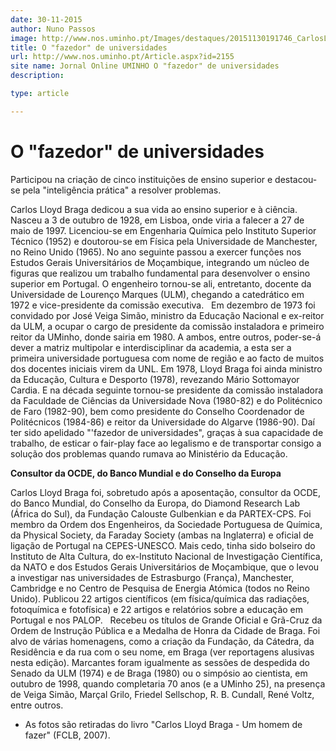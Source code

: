 ```yaml
---
date: 30-11-2015
author: Nuno Passos
image: http://www.nos.uminho.pt/Images/destaques/20151130191746_CarlosLloydBraga.jpg
title: O "fazedor" de universidades
url: http://www.nos.uminho.pt/Article.aspx?id=2155
site name: Jornal Online UMINHO O "fazedor" de universidades
description: 

type: article

---
```

# O "fazedor" de universidades


  

Participou na criação de cinco instituições de ensino superior e destacou-se pela "inteligência prática" a resolver problemas.

Carlos Lloyd Braga dedicou a sua vida ao ensino superior e à ciência. Nasceu a 3 de outubro de 1928, em Lisboa, onde viria a falecer a 27 de maio de 1997. Licenciou-se em Engenharia Química pelo Instituto Superior Técnico (1952) e doutorou-se em Física pela Universidade de Manchester, no Reino Unido (1965). No ano seguinte passou a exercer funções nos Estudos Gerais Universitários de Moçambique, integrando um núcleo de figuras que realizou um trabalho fundamental para desenvolver o ensino superior em Portugal. O engenheiro tornou-se ali, entretanto, docente da Universidade de Lourenço Marques (ULM), chegando a catedrático em 1972 e vice-presidente da comissão executiva.
 
Em dezembro de 1973 foi convidado por José Veiga Simão, ministro da Educação Nacional e ex-reitor da ULM, a ocupar o cargo de presidente da comissão instaladora e primeiro reitor da UMinho, donde sairia em 1980. A ambos, entre outros, poder-se-á dever a matriz multipolar e interdisciplinar da academia, a esta ser a primeira universidade portuguesa com nome de região e ao facto de muitos dos docentes iniciais virem da UNL. Em 1978, Lloyd Braga foi ainda ministro da Educação, Cultura e Desporto (1978), revezando Mário Sottomayor Cardia. E na década seguinte tornou-se presidente da comissão instaladora da Faculdade de Ciências da Universidade Nova (1980-82) e do Politécnico de Faro (1982-90), bem como presidente do Conselho Coordenador de Politécnicos (1984-86) e reitor da Universidade do Algarve (1986-90). Daí ter sido apelidado "'fazedor de universidades", graças à sua capacidade de trabalho, de esticar o fair-play face ao legalismo e de transportar consigo a solução dos problemas quando rumava ao Ministério da Educação.

**Consultor da OCDE, do Banco Mundial e do Conselho da Europa** 

Carlos Lloyd Braga foi, sobretudo após a aposentação, consultor da OCDE, do Banco Mundial, do Conselho da Europa, do Diamond Research Lab (África do Sul), da Fundação Calouste Gulbenkian e da PARTEX-CPS. Foi membro da Ordem dos Engenheiros, da Sociedade Portuguesa de Química, da Physical Society, da Faraday Society (ambas na Inglaterra) e oficial de ligação de Portugal na CEPES-UNESCO. Mais cedo, tinha sido bolseiro do Instituto de Alta Cultura, do ex-Instituto Nacional de Investigação Científica, da NATO e dos Estudos Gerais Universitários de Moçambique, que o levou a investigar nas universidades de Estrasburgo (França), Manchester, Cambridge e no Centro de Pesquisa de Energia Atómica (todos no Reino Unido). Publicou 22 artigos científicos (em física/química das radiações, fotoquímica e fotofísica) e 22 artigos e relatórios sobre a educação em Portugal e nos PALOP.
 
Recebeu os títulos de Grande Oficial e Grã-Cruz da Ordem de Instrução Pública e a Medalha de Honra da Cidade de Braga. Foi alvo de várias homenagens, como a criação da Fundação, da Cátedra, da Residência e da rua com o seu nome, em Braga (ver reportagens alusivas nesta edição). Marcantes foram igualmente as sessões de despedida do Senado da ULM (1974) e de Braga (1980) ou o simpósio ao cientista, em outubro de 1998, quando completaria 70 anos (e a UMinho 25), na presença de Veiga Simão, Marçal Grilo, Friedel Sellschop, R. B. Cundall, René Voltz, entre outros.

* As fotos são retiradas do livro "Carlos Lloyd Braga - Um homem de fazer" (FCLB, 2007).

